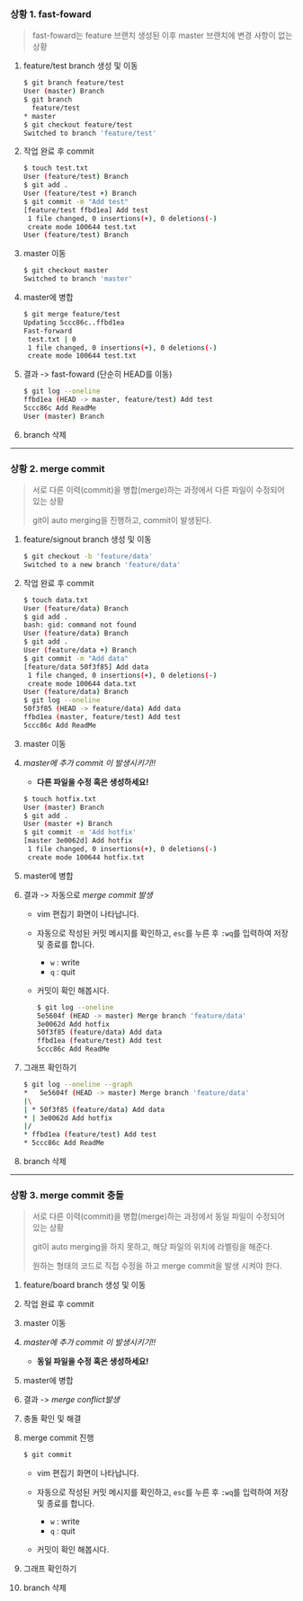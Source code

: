 ### 상황 1. fast-foward

> fast-foward는 feature 브랜치 생성된 이후 master 브랜치에 변경 사항이 없는 상황

1. feature/test branch 생성 및 이동

   ```bash
   $ git branch feature/test
   User (master) Branch
   $ git branch
     feature/test
   * master
   $ git checkout feature/test
   Switched to branch 'feature/test'
   
   ```

   

2. 작업 완료 후 commit

   ```bash
   $ touch test.txt
   User (feature/test) Branch
   $ git add .
   User (feature/test +) Branch
   $ git commit -m "Add test"
   [feature/test ffbd1ea] Add test
    1 file changed, 0 insertions(+), 0 deletions(-)
    create mode 100644 test.txt
   User (feature/test) Branch
   
   ```
   
   


3. master 이동

   ```bash
   $ git checkout master
   Switched to branch 'master'
   ```
   
   


4. master에 병합

   ```bash
   $ git merge feature/test
   Updating 5ccc86c..ffbd1ea
   Fast-forward
    test.txt | 0
    1 file changed, 0 insertions(+), 0 deletions(-)
    create mode 100644 test.txt
   
   ```
   
   


5. 결과 -> fast-foward (단순히 HEAD를 이동)

   ```bash
   $ git log --oneline
   ffbd1ea (HEAD -> master, feature/test) Add test
   5ccc86c Add ReadMe
   User (master) Branch
   
   ```

   

6. branch 삭제

   

---

### 상황 2. merge commit

> 서로 다른 이력(commit)을 병합(merge)하는 과정에서 다른 파일이 수정되어 있는 상황
>
> git이 auto merging을 진행하고, commit이 발생된다.

1. feature/signout branch 생성 및 이동

   ```bash
   $ git checkout -b 'feature/data'
   Switched to a new branch 'feature/data'
   ```

   

2. 작업 완료 후 commit

   ```bash
   $ touch data.txt
   User (feature/data) Branch
   $ gid add .
   bash: gid: command not found
   User (feature/data) Branch
   $ git add .
   User (feature/data +) Branch
   $ git commit -m "Add data"
   [feature/data 50f3f85] Add data
    1 file changed, 0 insertions(+), 0 deletions(-)
    create mode 100644 data.txt
   User (feature/data) Branch
   $ git log --oneline
   50f3f85 (HEAD -> feature/data) Add data
   ffbd1ea (master, feature/test) Add test
   5ccc86c Add ReadMe
   
   ```

   

3. master 이동

   

4. *master에 추가 commit 이 발생시키기!!*

   * **다른 파일을 수정 혹은 생성하세요!**

   ```bash
   $ touch hotfix.txt
   User (master) Branch
   $ git add .
   User (master +) Branch
   $ git commit -m 'Add hotfix'
   [master 3e0062d] Add hotfix
    1 file changed, 0 insertions(+), 0 deletions(-)
    create mode 100644 hotfix.txt
   
   ```

   

5. master에 병합

   

6. 결과 -> 자동으로 *merge commit 발생*

   * vim 편집기 화면이 나타납니다.

   * 자동으로 작성된 커밋 메시지를 확인하고, `esc`를 누른 후 `:wq`를 입력하여 저장 및 종료를 합니다.
      * `w` : write
      * `q` : quit
      
   * 커밋이  확인 해봅시다.

      

      ```bash
      $ git log --oneline
      5e5604f (HEAD -> master) Merge branch 'feature/data'
      3e0062d Add hotfix
      50f3f85 (feature/data) Add data
      ffbd1ea (feature/test) Add test
      5ccc86c Add ReadMe
      
      ```

   

7. 그래프 확인하기

   ```bash
   $ git log --oneline --graph
   *   5e5604f (HEAD -> master) Merge branch 'feature/data'
   |\
   | * 50f3f85 (feature/data) Add data
   * | 3e0062d Add hotfix
   |/
   * ffbd1ea (feature/test) Add test
   * 5ccc86c Add ReadMe
   
   ```

   

8. branch 삭제

   

---

### 상황 3. merge commit 충돌

> 서로 다른 이력(commit)을 병합(merge)하는 과정에서 동일 파일이 수정되어 있는 상황
>
> git이 auto merging을 하지 못하고, 해당 파일의 위치에 라벨링을 해준다.
>
> 원하는 형태의 코드로 직접 수정을 하고 merge commit을 발생 시켜야 한다.

1. feature/board branch 생성 및 이동

   

2. 작업 완료 후 commit

   


3. master 이동

   


4. *master에 추가 commit 이 발생시키기!!*

   * **동일 파일을 수정 혹은 생성하세요!**
   

   
5. master에 병합

   


6. 결과 -> *merge conflict발생*

   


7. 충돌 확인 및 해결

   


8. merge commit 진행

    ```bash
    $ git commit
    ```

   * vim 편집기 화면이 나타납니다.
   
   * 자동으로 작성된 커밋 메시지를 확인하고, `esc`를 누른 후 `:wq`를 입력하여 저장 및 종료를 합니다.
      * `w` : write
      * `q` : quit
      
   * 커밋이  확인 해봅시다.
   
9. 그래프 확인하기

    


10. branch 삭제

    
